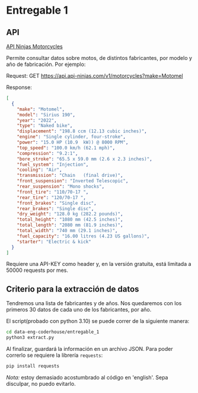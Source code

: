 # Entregable 1

## API

[API Ninjas Motorcycles](https://api-ninjas.com/api/motorcycles)

Permite consultar datos sobre motos, de distintos fabricantes, por modelo
y año de fabricación. Por ejemplo:

Request: GET https://api.api-ninjas.com/v1/motorcycles?make=Motomel

Response:

```json
[
  {
    "make": "Motomel",
    "model": "Sirius 190",
    "year": "2022",
    "type": "Naked bike",
    "displacement": "198.8 ccm (12.13 cubic inches)",
    "engine": "Single cylinder, four-stroke",
    "power": "15.0 HP (10.9  kW)) @ 8000 RPM",
    "top_speed": "100.0 km/h (62.1 mph)",
    "compression": "9.2:1",
    "bore_stroke": "65.5 x 59.0 mm (2.6 x 2.3 inches)",
    "fuel_system": "Injection",
    "cooling": "Air",
    "transmission": "Chain   (final drive)",
    "front_suspension": "Inverted Telescopic",
    "rear_suspension": "Mono shocks",
    "front_tire": "110/70-17 ",
    "rear_tire": "120/70-17 ",
    "front_brakes": "Single disc",
    "rear_brakes": "Single disc",
    "dry_weight": "128.0 kg (282.2 pounds)",
    "total_height": "1080 mm (42.5 inches)",
    "total_length": "2080 mm (81.9 inches)",
    "total_width": "740 mm (29.1 inches)",
    "fuel_capacity": "16.00 litres (4.23 US gallons)",
    "starter": "Electric & kick"
  }
]
```

Requiere una API-KEY como header y, en la versión gratuita, está limitada a
50000 requests por mes.

## Criterio para la extracción de datos

Tendremos una lista de fabricantes y de años. Nos quedaremos con los
primeros 30 datos de cada uno de los fabricantes, por año.

El script(probado con python 3.10) se puede correr de la siguiente manera:

```bash
cd data-eng-coderhouse/entregable_1
python3 extract.py
```

Al finalizar, guardará la información en un archivo JSON. Para poder correrlo
se requiere la librería `requests`:

```bash
pip install requests
```

_Nota:_ estoy demasiado acostumbrado al código en 'english'. Sepa disculpar, no
puedo evitarlo.
